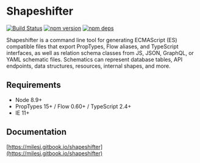 # Shapeshifter

[![Build Status](https://travis-ci.org/milesj/shapeshifter.svg?branch=master)](https://travis-ci.org/milesj/shapeshifter)
[![npm version](https://badge.fury.io/js/shapeshifter.svg)](https://www.npmjs.com/package/shapeshifter)
[![npm deps](https://david-dm.org/milesj/shapeshifter.svg?path=packages/core)](https://www.npmjs.com/package/shapeshifter)

Shapeshifter is a command line tool for generating ECMAScript (ES) compatible files that export
PropTypes, Flow aliases, and TypeScript interfaces, as well as relation schema classes from JS,
JSON, GraphQL, or YAML schematic files. Schematics can represent database tables, API endpoints,
data structures, resources, internal shapes, and more.

## Requirements

- Node 8.9+
- PropTypes 15+ / Flow 0.60+ / TypeScript 2.4+
- IE 11+

## Documentation

[https://milesj.gitbook.io/shapeshifter](https://milesj.gitbook.io/shapeshifter)
